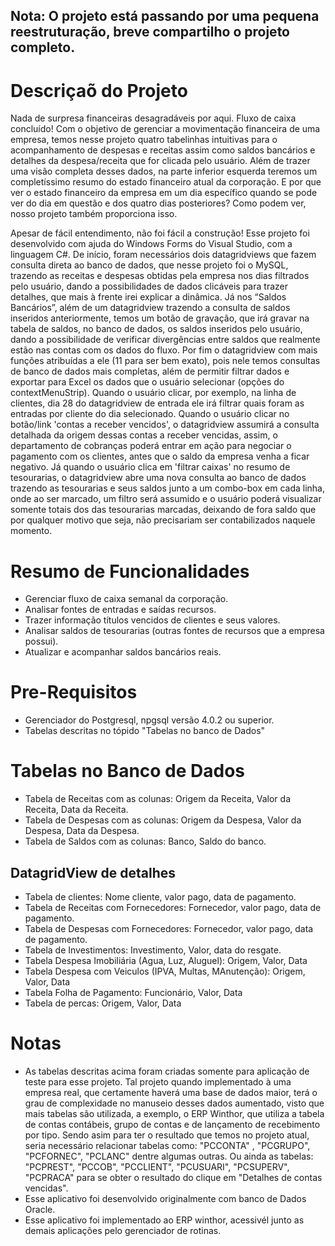 ## Nota: O projeto está passando por uma pequena reestruturação, breve compartilho o projeto completo.
# Descriçaõ do Projeto
Nada de surpresa financeiras desagradáveis por aqui. Fluxo de caixa concluído! Com o objetivo de gerenciar a movimentação financeira de uma empresa, temos nesse projeto quatro tabelinhas intuitivas para o acompanhamento de despesas e receitas assim como saldos bancários e detalhes da despesa/receita que for clicada pelo usuário. Além de trazer uma visão completa desses dados, na parte inferior esquerda teremos um completíssimo resumo do estado financeiro atual da corporação. E por que ver o estado financeiro da empresa em um dia específico quando se pode ver do dia em questão e dos quatro dias posteriores? Como podem ver, nosso projeto também proporciona isso.

Apesar de fácil entendimento, não foi fácil a construção! Esse projeto foi desenvolvido com ajuda do Windows Forms do Visual Studio, com a linguagem C#. De início, foram necessários dois datagridviews que fazem consulta direta ao banco de dados, que nesse projeto foi o MySQL, trazendo as receitas e despesas obtidas pela empresa nos dias filtrados pelo usuário, dando a possibilidades de dados clicáveis para trazer detalhes, que mais à frente irei explicar a dinâmica. Já nos “Saldos Bancários”, além de um datagridview trazendo a consulta de saldos inseridos anteriormente, temos um botão de gravação, que irá gravar na tabela de saldos, no banco de dados, os saldos inseridos pelo usuário, dando a possibilidade de verificar divergências entre saldos que realmente estão nas contas com os dados do fluxo. Por fim o datagridview com mais funções atribuídas a ele (11 para ser bem exato), pois nele temos consultas de banco de dados mais completas, além de permitir filtrar dados e exportar para Excel os dados que o usuário selecionar (opções do contextMenuStrip). Quando o usuário clicar, por exemplo, na linha de clientes, dia 28 do datagridview de entrada ele irá filtrar quais foram as entradas por cliente do dia selecionado. Quando o usuário clicar no botão/link 'contas a receber vencidos', o datagridview assumirá a consulta detalhada da origem dessas contas a receber vencidas, assim, o departamento de cobranças poderá entrar em ação para negociar o pagamento com os clientes, antes que o saldo da empresa venha a ficar negativo. Já quando o usuário clica em 'filtrar caixas' no resumo de tesourarias, o datagridview abre uma nova consulta ao banco de dados trazendo as tesourarias e seus saldos junto a um combo-box em cada linha, onde ao ser marcado, um filtro será assumido e o usuário poderá visualizar somente totais dos das tesourarias marcadas, deixando de fora saldo que por qualquer motivo que seja, não precisariam ser contabilizados naquele momento. 

# Resumo de Funcionalidades
- Gerenciar fluxo de caixa semanal da corporação.
- Analisar fontes de entradas e saídas recursos.
- Trazer informação títulos vencidos de clientes e seus valores.
- Analisar saldos de tesourarias (outras fontes de recursos que a empresa possui).
- Atualizar e acompanhar saldos bancários reais.
# Pre-Requisitos
- Gerenciador do Postgresql, npgsql versão 4.0.2 ou superior.
- Tabelas descritas no tópido "Tabelas no banco de Dados"

# Tabelas no Banco de Dados
- Tabela de Receitas com as colunas: Origem da Receita, Valor da Receita, Data da Receita.
- Tabela de Despesas com as colunas: Origem da Despesa, Valor da Despesa, Data da Despesa.
- Tabela de Saldos com as colunas: Banco, Saldo do banco.

## DatagridView de detalhes
- Tabela de clientes: Nome cliente, valor pago, data de pagamento.
- Tabela de Receitas com Fornecedores: Fornecedor, valor pago, data de pagamento.
- Tabela de Despesas com Fornecedores: Fornecedor, valor pago, data de pagamento.
- Tabela de Investimentos: Investimento, Valor, data do resgate.
- Tabela Despesa Imobiliária (Agua, Luz, Aluguel): Origem, Valor, Data
- Tabela Despesa com Veiculos (IPVA, Multas, MAnutenção): Origem, Valor, Data
- Tabela Folha de Pagamento: Funcionário, Valor, Data
- Tabela de percas: Origem, Valor, Data

# Notas
- As tabelas descritas acima foram criadas somente para aplicação de teste para esse projeto. Tal projeto quando implementado à uma empresa real, que certamente haverá uma base de dados maior, terá o grau de complexidade no manuseio desses dados aumentado, visto que mais tabelas são utilizada, a exemplo, o ERP Winthor, que utiliza a tabela de contas contábeis, grupo de contas e de lançamento de recebimento por tipo. Sendo asim para ter o resultado que temos no projeto atual, seria necessário relacionar tabelas como: "PCCONTA" , "PCGRUPO", "PCFORNEC", "PCLANC" dentre algumas outras. Ou ainda as tabelas: "PCPREST", "PCCOB", "PCCLIENT", "PCUSUARI", "PCSUPERV", "PCPRACA" para se obter o resultado do clique em "Detalhes de contas vencidas".
- Esse aplicativo foi desenvolvido originalmente com banco de Dados Oracle.
- Esse aplicativo foi implementado ao ERP winthor, acessivél junto as demais aplicações pelo gerenciador de rotinas.

